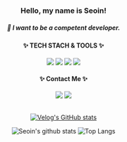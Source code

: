<div align=center>

### Hello, my name is Seoin!
##### 🌱 I want to be a competent developer.
 
 <h4>✨ TECH STACH & TOOLS ✨  </h4>
  <img src="https://img.shields.io/badge/HTML5-E34F26?style=flat-square&logo=HTML5&logoColor=white">
   <img src="https://img.shields.io/badge/JavaScript-F7DF1E?style=flat-square&logo=JavaScript&logoColor=white"/>
   <img src="https://img.shields.io/badge/CSS3-1572B6?style=flat-square&logo=CSS3&logoColor=white">
  <img src="https://img.shields.io/badge/Visual%20Studio%20Code-007ACC.svg?&style=flat-square&logo=Visual%20Studio%20Code&logoColor=white"/>

 <h4>✨ Contact Me ✨ </h4>
 <a href="https://www.instagram.com/seoin10/" target="_blank">
  <img src="https://img.shields.io/badge/Instagram-E4405F?style=flat-square&logo=Instagram&logoColor=ffffff"/></a>
  <a href="mailto:seoin2269@naver.com" target="_blank">
 <img src="https://img.shields.io/badge/seoin2269@naver.com-EA4335?style=flat-square&logo=Gmail&logoColor=white"/>
 </a>
<br/>
<br/>

[![Velog's GitHub stats](https://velog-readme-stats.vercel.app/api?name=seoin1002)](https://velog.io/@seoin1002/posts)

![Seoin's github stats](https://github-readme-stats.vercel.app/api?username=Seoin02&show_icons=true&theme=tokyonight)
![Top Langs](https://github-readme-stats.vercel.app/api/top-langs/?username=Seoin02&layout=compact&theme=tokyonight)


</div>
